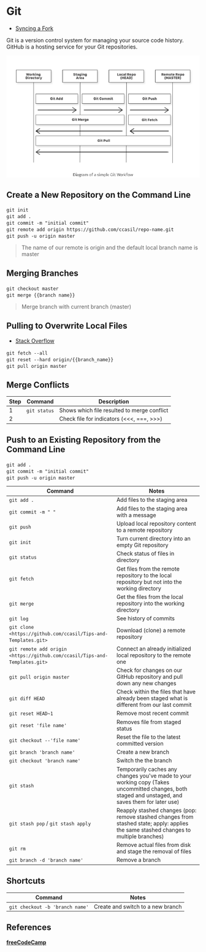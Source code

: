 # Git

* [Syncing a Fork](https://help.github.com/articles/syncing-a-fork/)

Git is a version control system for managing your source code history.
GitHub is a hosting service for your Git repositories.

![Git Workflow](gitworkflow.png)

## Create a New Repository on the Command Line

`git init`  
`git add .`  
`git commit -m "initial commit"`  
`git remote add origin https://github.com/ccasil/repo-name.git`  
`git push -u origin master`  
>The name of our remote is origin and the default local branch name is master

## Merging Branches

`git checkout master`  
`git merge {{branch name}}`
>Merge branch with current branch (master)

## Pulling to Overwrite Local Files

* [Stack Overflow](https://stackoverflow.com/questions/1125968/how-do-i-force-git-pull-to-overwrite-local-files)

`git fetch --all`  
`git reset --hard origin/{{branch_name}}`  
`git pull origin master`

## Merge Conflicts

| Step | Command      | Description                                 |
| ---- | ------------ | ------------------------------------------- |
| 1    | `git status` | Shows which file resulted to merge conflict |
| 2    |              | Check file for indicators (<<<, ===, >>>)   |

## Push to an Existing Repository from the Command Line

`git add .`  
`git commit -m "initial commit"`  
`git push -u origin master`  

| Command                                                                    | Notes                                                                                                                                               |
| -------------------------------------------------------------------------- | --------------------------------------------------------------------------------------------------------------------------------------------------- |
| `git add .`                                                                | Add files to the staging area                                                                                                                       |
| `git commit -m " "`                                                        | Add files to the staging area with a message                                                                                                        |
| `git push`                                                                 | Upload local repository content to a remote repository                                                                                              |
| `git init`                                                                 | Turn current directory into an empty Git repository                                                                                                 |
| `git status`                                                               | Check status of files in directory                                                                                                                  |
| `git fetch`                                                                | Get files from the remote repository to the local repository but not into the working directory                                                     |
| `git merge`                                                                | Get the files from the local repository into the working directory                                                                                  |
| `git log`                                                                  | See history of commits                                                                                                                              |
| `git clone  <https://github.com/ccasil/Tips-and-Templates.git>`            | Download (clone) a remote repository                                                                                                                |
| `git remote add origin <https://github.com/ccasil/Tips-and-Templates.git>` | Connect an already initialized local repository to the remote one                                                                                   |
| `git pull origin master`                                                   | Check for changes on our GitHub repository and pull down any new changes                                                                            |
| `git diff HEAD`                                                            | Check within the files that have already been staged what is different from our last commit                                                         |
| `git reset HEAD~1`                                                         | Remove most recent commit                                                                                                                           |
| `git reset 'file name'`                                                    | Removes file from staged status                                                                                                                     |
| `git checkout --'file name'`                                               | Reset the file to the latest committed version                                                                                                      |
| `git branch 'branch name'`                                                 | Create a new branch                                                                                                                                 |
| `git checkout 'branch name'`                                               | Switch the the branch                                                                                                                               |
| `git stash`                                                                | Temporarily caches any changes you've made to your working copy (Takes uncommitted changes, both staged and unstaged, and saves them for later use) |
| `git stash pop` / `git stash apply`                                        | Reapply stashed changes (pop: remove stashed changes from stashed state; apply: applies the same stashed changes to multiple branches)              |
| `git rm`                                                                   | Remove actual files from disk and stage the removal of files                                                                                        |
| `git branch -d 'branch name'`                                              | Remove a branch                                                                                                                                     |

## Shortcuts

| Command                         | Notes                             |
| ------------------------------- | --------------------------------- |
| `git checkout -b 'branch name'` | Create and switch to a new branch |

## References

**[freeCodeCamp](https://medium.freecodecamp.org/learn-the-basics-of-git-in-under-10-minutes-da548267cc91?fbclid=IwAR26svmMfO4MK4iWiqYpepnZm3zRy1_VeXwmu5wjgP-0iwecib-b3iwNdfg)**
